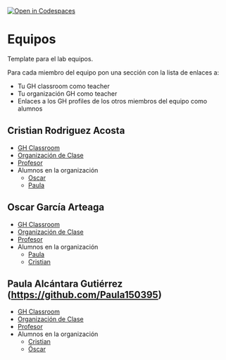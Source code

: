 [![Open in Codespaces](https://classroom.github.com/assets/launch-codespace-7f7980b617ed060a017424585567c406b6ee15c891e84e1186181d67ecf80aa0.svg)](https://classroom.github.com/open-in-codespaces?assignment_repo_id=12700335)
# Equipos

Template para el lab equipos.

Para cada miembro del equipo  pon una sección con la lista de enlaces a:

* Tu GH classroom como teacher
* Tu organización GH como teacher
* Enlaces a los GH profiles de los otros miembros del equipo como alumnos

## Cristian Rodriguez Acosta

* [GH Classroom](https://classroom.github.com/classrooms/149104092-ull-mfp-aet-2324-alu0100821048)
* [Organización de Clase](https://github.com/ull-mfp-aet-2324-alu0100821048)
* [Profesor](https://github.com/CristianRA-1989)
* Alumnos en la organización
  * [Oscar](https://github.com/OscarGarciaArteaga)
  * [Paula](https://github.com/orgs/ull-mfp-aet-2324-alu0100332025/people/Paula150395)
 

## Oscar García Arteaga

* [GH Classroom](https://classroom.github.com/classrooms/149104093-ull-mfp-aet-2324-alu0100332025)
* [Organización de Clase](https://github.com/ull-mfp-aet-2324-alu0100332025)
* [Profesor](https://github.com/OscarGarciaArteaga)
* Alumnos en la organización
  * [Paula](https://github.com/orgs/ull-mfp-aet-2324-alu0100332025/people/Paula150395)
  * [Cristian](https://github.com/orgs/ull-mfp-aet-2324-alu0100332025/people/CristianRA-1989)
  

## Paula Alcántara Gutiérrez (https://github.com/Paula150395)

* [GH Classroom](https://classroom.github.com/classrooms/149107114-ull-mfp-aet-2324-alu0100815207)
* [Organización de Clase](https://github.com/ULL-MFP-AET-2324-alu0100815207)
* [Profesor](https://github.com/Paula150395)
* Alumnos en la organización
  * [Cristian](https://github.com/CristianRA-1989)
  * [Óscar](https://github.com/OscarGarciaArteaga)
